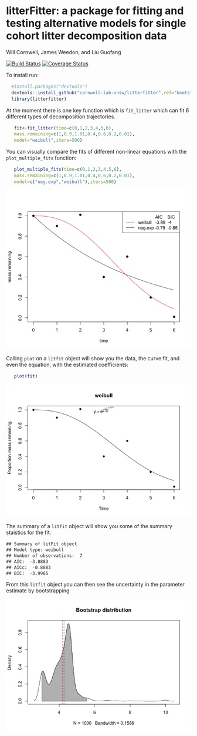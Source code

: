 # litterFitter: a package for fitting and testing alternative models for single cohort litter decomposition data
Will Cornwell, James Weedon, and Liu Guofang  

[![Build Status](https://travis-ci.org/cornwell-lab-unsw/litterfitter.svg?branch=master)](https://travis-ci.org/cornwell-lab-unsw/litterfitter) [![Coverage Status](https://coveralls.io/repos/cornwell-lab-unsw/litterfitter/badge.svg?branch=master&service=github)](https://coveralls.io/github/cornwell-lab-unsw/litterfitter?branch=master)

To install run:


```r
  #install.packages("devtools")
  devtools::install_github("cornwell-lab-unsw/litterfitter",ref="bootstrap")
  library(litterfitter)
```
At the moment there is one key function which is `fit_litter` which can fit 6 different types of decomposition trajectories.  


```r
   fit<-fit_litter(time=c(0,1,2,3,4,5,6),
   mass.remaining=c(1,0.9,1.01,0.4,0.6,0.2,0.01),
   model="weibull",iters=500)
```

You can visually compare the fits of different non-linear equations with the `plot_multiple_fits` function:


```r
   plot_multiple_fits(time=c(0,1,2,3,4,5,6),
   mass.remaining=c(1,0.9,1.01,0.4,0.6,0.2,0.01),
   model=c("neg.exp","weibull"),iters=500)
```

![](readme_files/figure-html/unnamed-chunk-3-1.png) 

Calling `plot` on a `litfit` object will show you the data, the curve fit, and even the equation, with the estimated coefficients:


```r
   plot(fit)
```

![](readme_files/figure-html/unnamed-chunk-4-1.png) 

The summary of a `litfit` object will show you some of the summary staistics for the fit.


```
## Summary of litFit object
## Model type: weibull 
## Number of observations:  7 
## AIC:  -3.8883 
## AICc:  -0.8883 
## BIC:  -3.9965
```

From this `litfit` object you can then see the uncertainty in the parameter estimate by bootstrapping

![](readme_files/figure-html/unnamed-chunk-6-1.png) 



